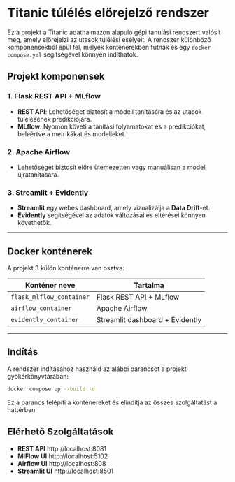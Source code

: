 # Titanic túlélés előrejelző rendszer

Ez a projekt a Titanic adathalmazon alapuló gépi tanulási rendszert valósít meg, amely előrejelzi az utasok túlélési esélyeit. A rendszer különböző komponensekből épül fel, melyek konténerekben futnak és egy `docker-compose.yml` segítségével könnyen indíthatók.

## Projekt komponensek

### 1. Flask REST API + MLflow
- **REST API**: Lehetőséget biztosít a modell tanítására és az utasok túlélésének predikciójára.
- **MLflow**: Nyomon követi a tanítási folyamatokat és a predikciókat, beleértve a metrikákat és modelleket.

### 2. Apache Airflow
- Lehetőséget biztosít előre ütemezetten vagy manuálisan a modell újratanítására.

### 3. Streamlit + Evidently
- **Streamlit** egy webes dashboard, amely vizualizálja a **Data Drift**-et.
- **Evidently** segítségével az adatok változásai és eltérései könnyen követhetők.

---

## Docker konténerek

A projekt 3 külön konténerre van osztva:

| Konténer neve            | Tartalma                            |
|--------------------------|-------------------------------------|
| `flask_mlflow_container` | Flask REST API + MLflow             |
| `airflow_container`      | Apache Airflow                      |
| `evidently_container`    | Streamlit dashboard + Evidently     |

---

## Indítás

A rendszer indításához használd az alábbi parancsot a projekt gyökérkönyvtárában:

```bash
docker compose up --build -d
```

Ez a parancs felépíti a konténereket és elindítja az összes szolgáltatást a háttérben

## Elérhető Szolgáltatások

- **REST API**        http://localhost:8081
- **MlFlow UI**       http://localhost:5102
- **Airflow UI**      http://localhost:808
- **Streamlit UI**    http://localhost:8501
